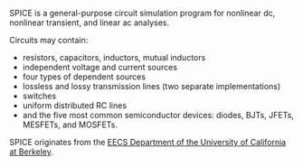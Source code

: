 SPICE is a general-purpose circuit simulation program for nonlinear dc, nonlinear transient, and linear ac analyses.

Circuits may contain:
- resistors, capacitors, inductors, mutual inductors
- independent voltage and current sources
- four types of dependent sources
- lossless and lossy transmission lines (two separate implementations)
- switches
- uniform distributed RC lines
- and the five most common semiconductor devices: diodes, BJTs, JFETs, MESFETs, and MOSFETs.

SPICE originates from the [EECS Department of the University of California at Berkeley](http://www.eecs.berkeley.edu/).